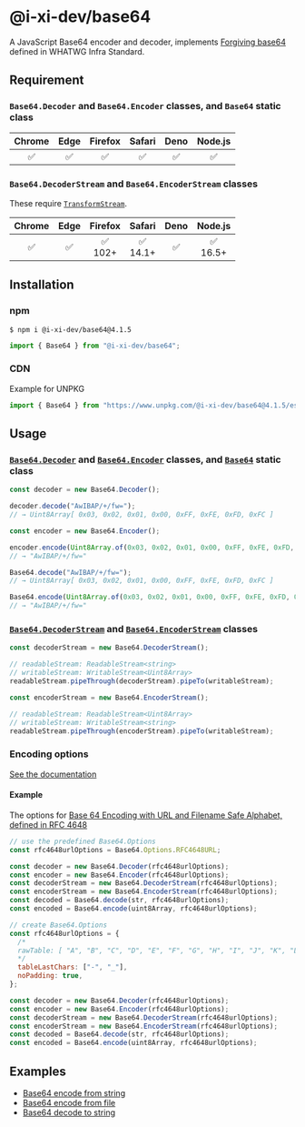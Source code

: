 # @i-xi-dev/base64

A JavaScript Base64 encoder and decoder, implements [Forgiving base64](https://infra.spec.whatwg.org/#forgiving-base64) defined in WHATWG Infra Standard.


## Requirement

### `Base64.Decoder` and `Base64.Encoder` classes, and `Base64` static class

| Chrome | Edge | Firefox | Safari | Deno | Node.js |
| :---: | :---: | :---: | :---: | :---: | :---: |
| ✅ | ✅ | ✅ | ✅ | ✅ | ✅ |


### `Base64.DecoderStream` and `Base64.EncoderStream` classes

These require [`TransformStream`](https://developer.mozilla.org/en-US/docs/Web/API/TransformStream).

| Chrome | Edge | Firefox | Safari | Deno | Node.js |
| :---: | :---: | :---: | :---: | :---: | :---: |
| ✅ | ✅ | ✅<br />102+ | ✅<br />14.1+ | ✅ | ✅<br />16.5+ |


## Installation

### npm

```console
$ npm i @i-xi-dev/base64@4.1.5
```

```javascript
import { Base64 } from "@i-xi-dev/base64";
```

### CDN

Example for UNPKG
```javascript
import { Base64 } from "https://www.unpkg.com/@i-xi-dev/base64@4.1.5/esm/mod.js";
```

## Usage

### [`Base64.Decoder`](https://doc.deno.land/https://raw.githubusercontent.com/i-xi-dev/base64.es/4.1.5/mod.ts/~/Base64.Decoder) and [`Base64.Encoder`](https://doc.deno.land/https://raw.githubusercontent.com/i-xi-dev/base64.es/4.1.5/mod.ts/~/Base64.Encoder) classes, and [`Base64`](https://doc.deno.land/https://raw.githubusercontent.com/i-xi-dev/base64.es/4.1.5/mod.ts/~/Base64) static class

```javascript
const decoder = new Base64.Decoder();

decoder.decode("AwIBAP/+/fw=");
// → Uint8Array[ 0x03, 0x02, 0x01, 0x00, 0xFF, 0xFE, 0xFD, 0xFC ]
```

```javascript
const encoder = new Base64.Encoder();

encoder.encode(Uint8Array.of(0x03, 0x02, 0x01, 0x00, 0xFF, 0xFE, 0xFD, 0xFC));
// → "AwIBAP/+/fw="
```

```javascript
Base64.decode("AwIBAP/+/fw=");
// → Uint8Array[ 0x03, 0x02, 0x01, 0x00, 0xFF, 0xFE, 0xFD, 0xFC ]
```

```javascript
Base64.encode(Uint8Array.of(0x03, 0x02, 0x01, 0x00, 0xFF, 0xFE, 0xFD, 0xFC));
// → "AwIBAP/+/fw="
```

### [`Base64.DecoderStream`](https://doc.deno.land/https://raw.githubusercontent.com/i-xi-dev/base64.es/4.1.5/mod.ts/~/Base64.DecoderStream) and [`Base64.EncoderStream`](https://doc.deno.land/https://raw.githubusercontent.com/i-xi-dev/base64.es/4.1.5/mod.ts/~/Base64.EncoderStream) classes

```javascript
const decoderStream = new Base64.DecoderStream();

// readableStream: ReadableStream<string>
// writableStream: WritableStream<Uint8Array>
readableStream.pipeThrough(decoderStream).pipeTo(writableStream);
```

```javascript
const encoderStream = new Base64.EncoderStream();

// readableStream: ReadableStream<Uint8Array>
// writableStream: WritableStream<string>
readableStream.pipeThrough(encoderStream).pipeTo(writableStream);
```

### Encoding options

[See the documentation](https://doc.deno.land/https://raw.githubusercontent.com/i-xi-dev/base64.es/4.1.5/mod.ts/~/Base64.Options)

#### Example

The options for [Base 64 Encoding with URL and Filename Safe Alphabet, defined in RFC 4648](https://datatracker.ietf.org/doc/html/rfc4648#section-5)
```javascript
// use the predefined Base64.Options
const rfc4648urlOptions = Base64.Options.RFC4648URL;

const decoder = new Base64.Decoder(rfc4648urlOptions);
const encoder = new Base64.Encoder(rfc4648urlOptions);
const decoderStream = new Base64.DecoderStream(rfc4648urlOptions);
const encoderStream = new Base64.EncoderStream(rfc4648urlOptions);
const decoded = Base64.decode(str, rfc4648urlOptions);
const encoded = Base64.encode(uint8Array, rfc4648urlOptions);
```

```javascript
// create Base64.Options
const rfc4648urlOptions = {
  /*
  rawTable: [ "A", "B", "C", "D", "E", "F", "G", "H", "I", "J", "K", "L", "M", "N", "O", "P", "Q", "R", "S", "T", "U", "V", "W", "X", "Y", "Z", "a", "b", "c", "d", "e", "f", "g", "h", "i", "j", "k", "l", "m", "n", "o", "p", "q", "r", "s", "t", "u", "v", "w", "x", "y", "z", "0", "1", "2", "3", "4", "5", "6", "7", "8", "9", "-", "_" ],
  */
  tableLastChars: ["-", "_"],
  noPadding: true,
};

const decoder = new Base64.Decoder(rfc4648urlOptions);
const encoder = new Base64.Encoder(rfc4648urlOptions);
const decoderStream = new Base64.DecoderStream(rfc4648urlOptions);
const encoderStream = new Base64.EncoderStream(rfc4648urlOptions);
const decoded = Base64.decode(str, rfc4648urlOptions);
const encoded = Base64.encode(uint8Array, rfc4648urlOptions);
```

## Examples

- [Base64 encode from string](https://i-xi-dev.github.io/base64.es/example/base64_from_string.html)
- [Base64 encode from file](https://i-xi-dev.github.io/base64.es/example/base64_from_file.html)
- [Base64 decode to string](https://i-xi-dev.github.io/base64.es/example/string_from_base64.html)

